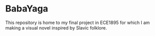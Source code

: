 # BabaYaga
This repository is home to my final project in ECE1895 for which I am making a visual novel inspired by Slavic folklore.
